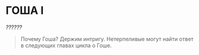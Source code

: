 # ГОША I
*??????*

> Почему Гоша? Держим интригу. Нетерпеливые могут найти ответ в следующих главах цикла о Гоше.

